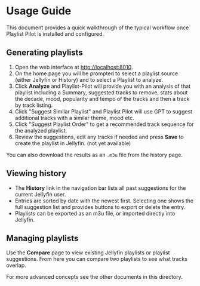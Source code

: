 # Usage Guide

This document provides a quick walkthrough of the typical workflow once Playlist Pilot is installed and configured.

## Generating playlists

1. Open the web interface at [http://localhost:8010](http://localhost:8010).
2. On the home page you will be prompted to select a playlist source (either Jellyfin or History) and to select a Playlist to analyze.
3. Click **Analyze** and Playlist-Pilot will provide you with an analysis of that playlist including a Summary, suggested tracks to remove, stats about the decade, mood, popularity and tempo of the tracks and then a track by track listing.
4. Click "Suggest Similar Playlist" and Playlist Pilot will use GPT to suggest additional tracks with a similar theme, mood etc.
5. Click "Suggest Playlist Order" to get a recommended track sequence for the analyzed playlist.
6. Review the suggestions, edit any tracks if needed and press **Save** to create the playlist in Jellyfin. (not yet available)

You can also download the results as an `.m3u` file from the history page.

## Viewing history

- The **History** link in the navigation bar lists all past suggestions for the current Jellyfin user.
- Entries are sorted by date with the newest first. Selecting one shows the full suggestion list and provides buttons to export or delete the entry.
- Playlists can be exported as an m3u file, or imported directly into Jellyfin.

## Managing playlists

Use the **Compare** page to view existing Jellyfin playlists or playlist suggestions. From here you can compare two playlists to see what tracks overlap.

For more advanced concepts see the other documents in this directory.
